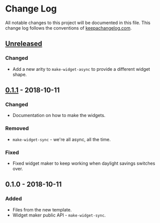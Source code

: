 # Change Log
All notable changes to this project will be documented in this file. This change log follows the conventions of [keepachangelog.com](http://keepachangelog.com/).

## [Unreleased]
### Changed
- Add a new arity to `make-widget-async` to provide a different widget shape.

## [0.1.1] - 2018-10-11
### Changed
- Documentation on how to make the widgets.

### Removed
- `make-widget-sync` - we're all async, all the time.

### Fixed
- Fixed widget maker to keep working when daylight savings switches over.

## 0.1.0 - 2018-10-11
### Added
- Files from the new template.
- Widget maker public API - `make-widget-sync`.

[Unreleased]: https://github.com/your-name/tmas/compare/0.1.1...HEAD
[0.1.1]: https://github.com/your-name/tmas/compare/0.1.0...0.1.1
